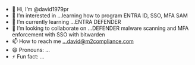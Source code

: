 - 👋 Hi, I’m @david1979pr
- 👀 I’m interested in ...learning how to program ENTRA ID, SSO, MFA SAM 
- 🌱 I’m currently learning ...ENTRA DEFENDER  
- 💞️ I’m looking to collaborate on ...DEFENDER malware scanning and MFA enforcement with SSO with bitwarden
- 📫 How to reach me ...david@m2compliance.com    
- 😄 Pronouns: ...
- ⚡ Fun fact: ...

<!---
david1979pr/david1979pr is a ✨ special ✨ repository because its `README.md` (this file) appears on your GitHub profile.
You can click the Preview link to take a look at your changes.
--->
